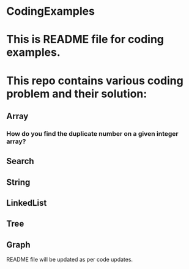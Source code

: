 # CodingExamples
# This is README file for coding examples.

# This repo contains various coding problem and their solution:
## Array
### How do you find the duplicate number on a given integer array?
## Search
## String
## LinkedList
## Tree
## Graph


README file will be updated as per code updates.